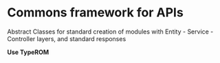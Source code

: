 # Commons framework for APIs

Abstract Classes for standard creation of modules with Entity - Service - Controller layers, and standard responses

**Use TypeROM**